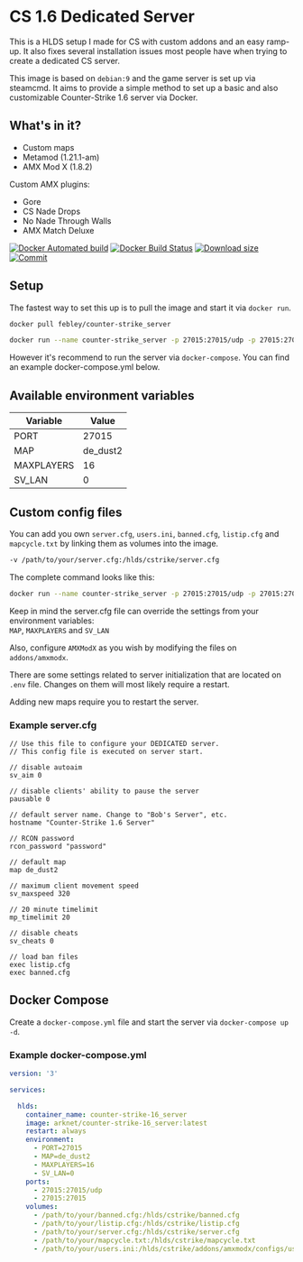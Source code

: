 # CS 1.6 Dedicated Server

This is a HLDS setup I made for CS with custom addons and an easy ramp-up. It
also fixes several installation issues most people have when trying to create a
dedicated CS server.

This image is based on `debian:9` and the game server is set up via steamcmd.
It aims to provide a simple method to set up a basic and also customizable Counter-Strike 1.6 server via Docker.

## What's in it?

* Custom maps
* Metamod (1.21.1-am)
* AMX Mod X (1.8.2)

Custom AMX plugins:

* Gore
* CS Nade Drops
* No Nade Through Walls
* AMX Match Deluxe


[![Docker Automated build](https://img.shields.io/docker/automated/febley/counter-strike_server.svg)](https://hub.docker.com/r/febley/counter-strike_server/builds/) [![Docker Build Status](https://img.shields.io/docker/build/febley/counter-strike_server.svg)](https://hub.docker.com/r/febley/counter-strike_server/builds/) [![Download size](https://images.microbadger.com/badges/image/febley/counter-strike_server.svg)](https://microbadger.com/images/febley/counter-strike_server) [![Commit](https://images.microbadger.com/badges/commit/febley/counter-strike_server.svg)](https://microbadger.com/images/febley/counter-strike_server)


## Setup

The fastest way to set this up is to pull the image and start it via `docker run`.

``` bash
docker pull febley/counter-strike_server
```

``` bash
docker run --name counter-strike_server -p 27015:27015/udp -p 27015:27015 febley/counter-strike_server:latest
```

However it's recommend to run the server via `docker-compose`. You can find an example docker-compose.yml below.

## Available environment variables

| Variable   | Value    |
| ---------- | -------- |
| PORT       | 27015    |
| MAP        | de_dust2 |
| MAXPLAYERS | 16       |
| SV_LAN     | 0        |

## Custom config files

You can add you own `server.cfg`, `users.ini`, `banned.cfg`, `listip.cfg` and `mapcycle.txt` by linking them as volumes into the image.

``` bash
-v /path/to/your/server.cfg:/hlds/cstrike/server.cfg
```

The complete command looks like this:

``` bash
docker run --name counter-strike_server -p 27015:27015/udp -p 27015:27015 -v /path/to/your/server.cfg:/hlds/cstrike/server.cfg febley/counter-strike_server:latest
```

Keep in mind the server.cfg file can override the settings from your environment variables:  
`MAP`, `MAXPLAYERS` and `SV_LAN`

Also, configure `AMXModX` as you wish by modifying the files on
`addons/amxmodx`.

There are some settings related to server initialization that are located on
`.env` file. Changes on them will most likely require a restart.

Adding new maps require you to restart the server.

### Example server.cfg

```
// Use this file to configure your DEDICATED server.
// This config file is executed on server start.

// disable autoaim
sv_aim 0

// disable clients' ability to pause the server
pausable 0

// default server name. Change to "Bob's Server", etc.
hostname "Counter-Strike 1.6 Server"

// RCON password
rcon_password "password"

// default map
map de_dust2

// maximum client movement speed
sv_maxspeed 320

// 20 minute timelimit
mp_timelimit 20

// disable cheats
sv_cheats 0

// load ban files
exec listip.cfg
exec banned.cfg
```

## Docker Compose

Create a `docker-compose.yml` file and start the server via `docker-compose up -d`.

### Example docker-compose.yml

``` yml
version: '3'

services:

  hlds:
    container_name: counter-strike-16_server
    image: arknet/counter-strike-16_server:latest
    restart: always
    environment:
      - PORT=27015
      - MAP=de_dust2
      - MAXPLAYERS=16
      - SV_LAN=0
    ports:
      - 27015:27015/udp
      - 27015:27015
    volumes:
      - /path/to/your/banned.cfg:/hlds/cstrike/banned.cfg
      - /path/to/your/listip.cfg:/hlds/cstrike/listip.cfg
      - /path/to/your/server.cfg:/hlds/cstrike/server.cfg
      - /path/to/your/mapcycle.txt:/hlds/cstrike/mapcycle.txt
      - /path/to/your/users.ini:/hlds/cstrike/addons/amxmodx/configs/users.ini
```
